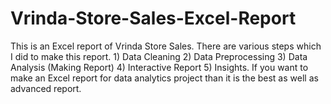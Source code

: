 # Vrinda-Store-Sales-Excel-Report
This is an Excel report of Vrinda Store Sales. There are various steps which I did to make this report.  1) Data Cleaning 2) Data Preprocessing 3) Data Analysis (Making Report) 4) Interactive Report 5) Insights. If you want to make an Excel report for data analytics project than it is the best as well as advanced report.
